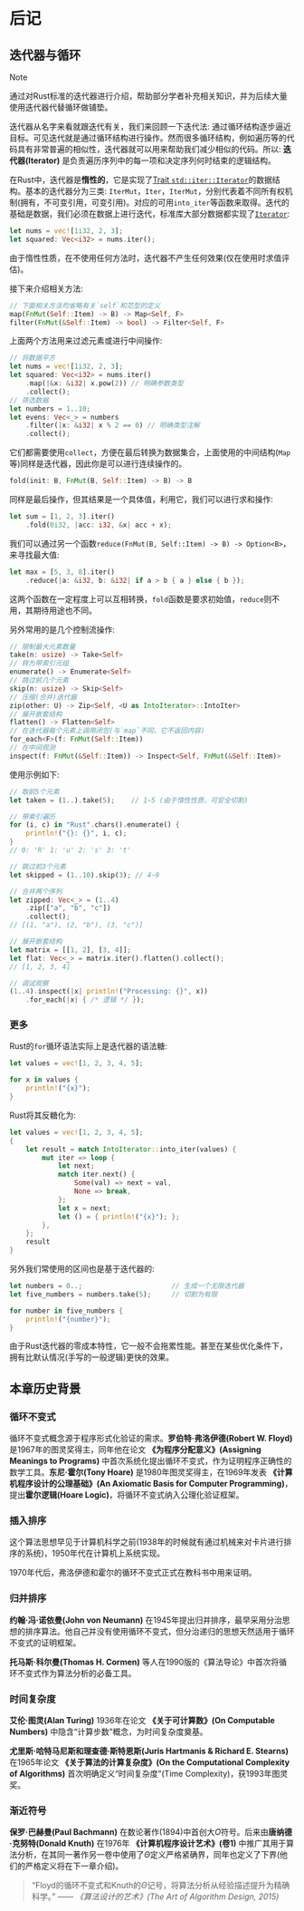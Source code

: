 # 后记

## 迭代器与循环
> [!NOTE]
> 通过对Rust标准的迭代器进行介绍，帮助部分学者补充相关知识，并为后续大量使用迭代器代替循环做铺垫。

迭代器从名字来看就跟迭代有关，我们来回顾一下迭代法: 通过循环结构逐步逼近目标。可见迭代就是通过循环结构进行操作。然而很多循环结构，例如遍历等的代码具有非常普遍的相似性，迭代器就可以用来帮助我们减少相似的代码。所以: **迭代器(Iterator)** 是负责遍历序列中的每一项和决定序列何时结束的逻辑结构。

在Rust中，迭代器是**惰性的**，它是实现了[Trait `std::iter::Iterator`](https://www.rustwiki.org.cn/zh-CN/std/iter/trait.Iterator.html)的数据结构。基本的迭代器分为三类: `IterMut`，`Iter`，`IterMut`，分别代表着不同所有权机制(拥有，不可变引用，可变引用)。对应的可用`into_iter`等函数来取得。迭代的基础是数据，我们必须在数据上进行迭代，标准库大部分数据都实现了[`Iterator`](https://www.rustwiki.org.cn/zh-CN/std/iter/trait.Iterator.html):
```rs
let nums = vec![1i32, 2, 3];
let squared: Vec<i32> = nums.iter();
```
由于惰性性质，在不使用任何方法时，迭代器不产生任何效果(仅在使用时求值评估)。

接下来介绍相关方法:
```rs
// 下面相关方法均省略有关`self`和范型的定义
map(FnMut(Self::Item) -> B) -> Map<Self, F>
filter(FnMut(&Self::Item) -> bool) -> Filter<Self, F>
```
上面两个方法用来过滤元素或进行中间操作:
```rust
// 将数据平方
let nums = vec![1i32, 2, 3];
let squared: Vec<i32> = nums.iter()
    .map(|&x: &i32| x.pow(2)) // 明确参数类型
    .collect();
// 筛选数据
let numbers = 1..10;
let evens: Vec<_> = numbers
    .filter(|x: &i32| x % 2 == 0) // 明确类型注解
    .collect();
```
它们都需要使用`collect`，方便在最后转换为数据集合，上面使用的中间结构(`Map`等)同样是迭代器，因此你是可以进行连续操作的。
```rs
fold(init: B, FnMut(B, Self::Item) -> B) -> B
```
同样是最后操作，但其结果是一个具体值，利用它，我们可以进行求和操作:
```rust
let sum = [1, 2, 3].iter()
    .fold(0i32, |acc: i32, &x| acc + x);
```
我们可以通过另一个函数`reduce(FnMut(B, Self::Item) -> B) -> Option<B>`，来寻找最大值:
```rust
let max = [5, 3, 8].iter()
    .reduce(|a: &i32, b: &i32| if a > b { a } else { b });
```
这两个函数在一定程度上可以互相转换，`fold`函数是要求初始值，`reduce`则不用，其期待用途也不同。

另外常用的是几个控制流操作:
```rs
// 限制最大元素数量
take(n: usize) -> Take<Self>
// 转为带索引元组
enumerate() -> Enumerate<Self>
// 跳过前几个元素
skip(n: usize) -> Skip<Self>
// 压缩(合并)迭代器
zip(other: U) -> Zip<Self, <U as IntoIterator>::IntoIter>
// 展开嵌套结构
flatten() -> Flatten<Self>
// 在迭代器每个元素上调用闭包(与`map`不同，它不返回内容)
for_each<F>(f: FnMut(Self::Item))
// 在中间观测
inspect(f: FnMut(&Self::Item)) -> Inspect<Self, FnMut(&Self::Item)>
```
使用示例如下:
```rust
// 取前5个元素
let taken = (1..).take(5);    // 1~5 (由于惰性性质，可安全切割)

// 带索引遍历
for (i, c) in "Rust".chars().enumerate() {
    println!("{}: {}", i, c);
}
// 0: 'R' 1: 'u' 2: 's' 3: 't'

// 跳过前3个元素
let skipped = (1..10).skip(3); // 4~9

// 合并两个序列
let zipped: Vec<_> = (1..4)
    .zip(["a", "b", "c"])
    .collect();
// [(1, "a"), (2, "b"), (3, "c")]

// 展开嵌套结构
let matrix = [[1, 2], [3, 4]];
let flat: Vec<_> = matrix.iter().flatten().collect();
// [1, 2, 3, 4]

// 调试观察
(1..4).inspect(|x| println!("Processing: {}", x))
    .for_each(|x| { /* 逻辑 */ });
```
### 更多
Rust的`for`循环语法实际上是迭代器的语法糖:
```rust
let values = vec![1, 2, 3, 4, 5];

for x in values {
    println!("{x}");
}
```
Rust将其反糖化为:
```rust
let values = vec![1, 2, 3, 4, 5];
{
    let result = match IntoIterator::into_iter(values) {
        mut iter => loop {
            let next;
            match iter.next() {
                Some(val) => next = val,
                None => break,
            };
            let x = next;
            let () = { println!("{x}"); };
        },
    };
    result
}
```
另外我们常使用的区间也是基于迭代器的:
```rust
let numbers = 0..;                      // 生成一个无限迭代器
let five_numbers = numbers.take(5);     // 切割为有限

for number in five_numbers {
    println!("{number}");
}
```
由于Rust迭代器的零成本特性，它一般不会拖累性能。甚至在某些优化条件下，拥有比默认情况(手写的一般逻辑)更快的效果。

## 本章历史背景
### 循环不变式
循环不变式概念源于程序形式化验证的需求。**罗伯特·弗洛伊德(Robert W. Floyd)** 是1967年的图灵奖得主，同年他在论文 **《为程序分配意义》(Assigning Meanings to Programs)** 中首次系统化提出循环不变式，作为证明程序正确性的数学工具。**东尼·霍尔(Tony Hoare)** 是1980年图灵奖得主，在1969年发表 **《计算机程序设计的公理基础》(An Axiomatic Basis for Computer Programming)**，提出**霍尔逻辑(Hoare Logic)**，将循环不变式纳入公理化验证框架。

### 插入排序
这个算法思想早见于计算机科学之前(1938年的时候就有通过机械来对卡片进行排序的系统)，1950年代在计算机上系统实现。

1970年代后，弗洛伊德和霍尔的循环不变式正式在教科书中用来证明。

### 归并排序
**约翰·冯·诺依曼(John von Neumann)** 在1945年提出归并排序，最早采用分治思想的排序算法。他自己并没有使用循环不变式，但分治递归的思想天然适用于循环不变式的证明框架。

**托马斯·科尔曼(Thomas H. Cormen)** 等人在1990版的《算法导论》中首次将循环不变式作为算法分析的必备工具。

### 时间复杂度
**艾伦·图灵(Alan Turing)** 1936年在论文 **《关于可计算数》(On Computable Numbers)** 中隐含“计算步数”概念，为时间复杂度奠基。

**尤里斯·哈特马尼斯和理查德·斯特恩斯(Juris Hartmanis & Richard E. Stearns)** 在1965年论文 **《关于算法的计算复杂度》(On the Computational Complexity of Algorithms)** 首次明确定义“时间复杂度”(Time Complexity)，获1993年图灵奖。

### 渐近符号
**保罗·巴赫曼(Paul Bachmann)** 在数论著作(1894)中首创大$O$符号。后来由**唐纳德·克努特(Donald Knuth)** 在1976年 **《计算机程序设计艺术》(卷1)** 中推广其用于算法分析，在其同一著作另一卷中使用了$\Theta$定义严格紧确界，同年也定义了下界(他们的严格定义将在下一章介绍)。

> “Floyd的循环不变式和Knuth的$\Theta$记号，将算法分析从经验描述提升为精确科学。”
—— *《算法设计的艺术》(The Art of Algorithm Design, 2015)*

